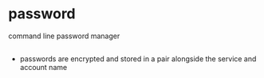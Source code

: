 # password
command line password manager

## 
- passwords are encrypted and stored in a pair alongside the service and account name

